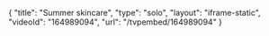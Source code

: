 {
    "title": "Summer skincare",
    "type": "solo",
    "layout": "iframe-static",
    "videoId": "164989094",
    "url": "\/tvpembed\/164989094"
}
